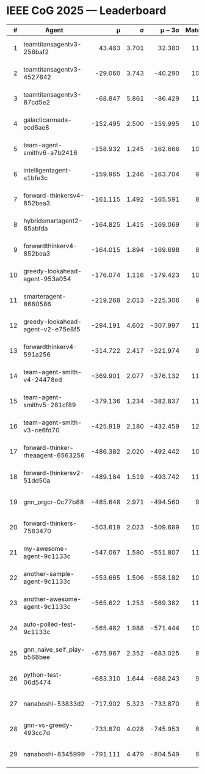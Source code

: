 # IEEE CoG 2025 — Leaderboard

| # | Agent | μ | σ | μ − 3σ | Matches | Updated |
|---:|---|---:|---:|---:|---:|---|
| 1 | teamtitansagentv3-256baf2 | 43.483 | 3.701 | 32.380 | 11240 | 2025-08-21 06:35 |
| 2 | teamtitansagentv3-4527642 | -29.060 | 3.743 | -40.290 | 10334 | 2025-08-21 06:35 |
| 3 | teamtitansagentv3-87cd5e2 | -68.847 | 5.861 | -86.429 | 11786 | 2025-08-21 06:35 |
| 4 | galacticarmada-ecd6ae8 | -152.495 | 2.500 | -159.995 | 10700 | 2025-08-21 06:35 |
| 5 | team-agent-smithv6-a7b2416 | -158.932 | 1.245 | -162.666 | 10620 | 2025-08-21 06:35 |
| 6 | intelligentagent-a1bfe3c | -159.965 | 1.246 | -163.704 | 9060 | 2025-08-21 06:35 |
| 7 | forward-thinkersv4-852bea3 | -161.115 | 1.492 | -165.591 | 8875 | 2025-08-21 06:35 |
| 8 | hybridsmartagent2-85abfda | -164.825 | 1.415 | -169.069 | 9687 | 2025-08-21 06:35 |
| 9 | forwardthinkerv4-852bea3 | -164.015 | 1.894 | -169.698 | 8752 | 2025-08-21 06:35 |
| 10 | greedy-lookahead-agent-953a054 | -176.074 | 1.116 | -179.423 | 10550 | 2025-08-21 06:35 |
| 11 | smarteragent-8660586 | -219.268 | 2.013 | -225.306 | 9534 | 2025-08-21 06:35 |
| 12 | greedy-lookahead-agent-v2-e75e8f5 | -294.191 | 4.602 | -307.997 | 11010 | 2025-08-21 06:35 |
| 13 | forwardthinkerv4-591a256 | -314.722 | 2.417 | -321.974 | 9346 | 2025-08-21 06:35 |
| 14 | team-agent-smith-v4-24478ed | -369.901 | 2.077 | -376.132 | 11602 | 2025-08-21 06:35 |
| 15 | team-agent-smithv5-281cf89 | -379.136 | 1.234 | -382.837 | 11440 | 2025-08-21 06:35 |
| 16 | team-agent-smith-v3-ce6fd70 | -425.919 | 2.180 | -432.459 | 12062 | 2025-08-21 06:35 |
| 17 | forward-thinker-rheaagent-6563256 | -486.382 | 2.020 | -492.442 | 10520 | 2025-08-21 06:35 |
| 18 | forward-thinkersv2-51dd50a | -489.184 | 1.519 | -493.742 | 11120 | 2025-08-21 06:35 |
| 19 | gnn_prgcr-0c77b88 | -485.648 | 2.971 | -494.560 | 9990 | 2025-08-21 06:35 |
| 20 | forward-thinkers-7583470 | -503.619 | 2.023 | -509.689 | 10300 | 2025-08-21 06:35 |
| 21 | my-awesome-agent-9c1133c | -547.067 | 1.580 | -551.807 | 11280 | 2025-08-21 06:35 |
| 22 | another-sample-agent-9c1133c | -553.665 | 1.506 | -558.182 | 10940 | 2025-08-21 06:35 |
| 23 | another-awesome-agent-9c1133c | -565.622 | 1.253 | -569.382 | 11540 | 2025-08-21 06:35 |
| 24 | auto-polled-test-9c1133c | -565.482 | 1.988 | -571.444 | 10420 | 2025-08-21 06:35 |
| 25 | gnn_naive_self_play-b568bee | -675.967 | 2.352 | -683.025 | 8940 | 2025-08-21 06:35 |
| 26 | python-test-06d5474 | -683.310 | 1.644 | -688.243 | 9110 | 2025-08-21 06:35 |
| 27 | nanaboshi-53833d2 | -717.902 | 5.323 | -733.870 | 8510 | 2025-08-21 06:35 |
| 28 | gnn-vs-greedy-493cc7d | -733.870 | 4.028 | -745.953 | 8900 | 2025-08-21 06:35 |
| 29 | nanaboshi-8345999 | -791.111 | 4.479 | -804.549 | 9290 | 2025-08-21 06:35 |
